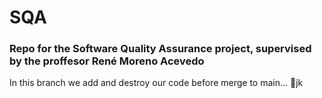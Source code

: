# SQA
### Repo for the Software Quality Assurance project, supervised by the proffesor René Moreno Acevedo

In this branch we add and destroy our code before merge to main... 🤪jk
